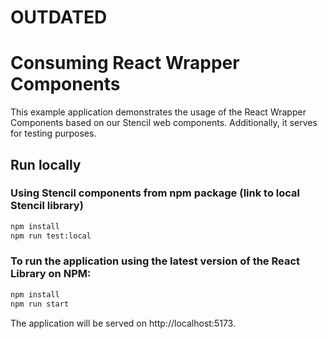 # OUTDATED
# Consuming React Wrapper Components

This example application demonstrates the usage of the React Wrapper Components based on our Stencil web components. Additionally, it serves for testing purposes.

## Run locally

### Using Stencil components from npm package (link to local Stencil library)

 ```bash
 npm install
 npm run test:local
 ```


### To run the application using the latest version of the React Library on NPM:

 ```bash
 npm install
 npm run start
 ```

  The application will be served on http://localhost:5173.